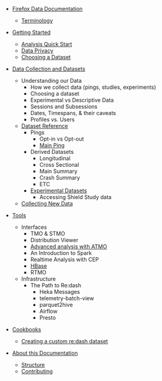 * [Firefox Data Documentation](README.md)
  * [Terminology](concepts/terminology.md)
* [Getting Started](concepts/getting_started.md)
  * [Analysis Quick Start](concepts/analysis_intro.adoc)
  * [Data Privacy](/concepts/data_privacy.md)
  * [Choosing a Dataset](concepts/choosing_a_dataset.md)
* [Data Collection and Datasets](datasets/README.adoc)
  * Understanding our Data
    * How we collect data (pings, studies, experiments)
    * Choosing a dataset
    * Experimental vs Descriptive Data
    * Sessions and Subsessions
    * Dates, Timespans, & their caveats
    * Profiles vs. Users
  * [Dataset Reference](datasets/reference.md)
    * Pings
      * Opt-in vs Opt-out
      * [Main Ping](concepts/main_ping_intro.md)
    * Derived Datasets
      * Longitudinal
      * Cross Sectional
      * Main Summary
      * Crash Summary
      * ETC
    * [Experimental Datasets](concepts/experiment_intro.adoc)
      * Accessing Shield Study data
  * [Collecting New Data](datasets/new_data.md)
* [Tools](tools/README.adoc)
  * Interfaces
    * TMO & STMO
    * Distribution Viewer
    * [Advanced analysis with ATMO](concepts/advanced_analysis_with_atmo.adoc)
    * An Introduction to Spark
    * Realtime Analysis with CEP
    * [HBase](tools/hbase.md)
    * RTMO
  * Infrastructure
    * The Path to Re:dash
      * Heka Messages
      * telemetry-batch-view
      * parquet2hive
      * Airflow
      * Presto
* [Cookbooks](cookbooks/README.adoc)
  * [Creating a custom re:dash dataset](cookbooks/create_a_dataset.adoc)


* [About this Documentation](meta/README.md)
  * [Structure](meta/structure.md)
  * [Contributing](meta/contributing.md)

